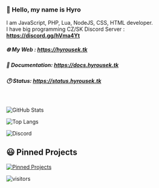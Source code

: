 ### 💨 Hello, my name is Hyro
I am JavaScript, PHP, Lua, NodeJS, CSS, HTML developer.<br>
I have big programming CZ/SK Discord Server : **https://discord.gg/hVma4Yt**

##### 🌐 My Web : https://hyrousek.tk
##### 💬 Documentation: https://docs.hyrousek.tk
##### 🕐 Status: https://status.hyrousek.tk
<br>

![GitHub Stats](https://github-readme-stats.vercel.app/api?username=xHyroM&show_icons=true&theme=dark)

![Top Langs](https://github-readme-stats.vercel.app/api/top-langs/?username=xHyroM&theme=dark&layout=compact)

![Discord](https://raw.githubusercontent.com/xHyroM/xHyroM/master/dc.png)

## 😃 Pinned Projects
[![Pinned Projects](https://github-readme-stats.vercel.app/api/pin/?username=xHyroM&repo=xHyroM&show_icons=true)](https://github.com/xHyroM/xHyroM)

 ![visitors](https://visitor-badge.laobi.icu/badge?page_id=xHyroM.xHyroM)
